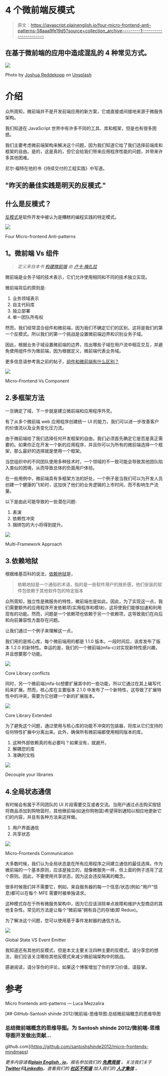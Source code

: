 # 4 个微前端反模式

> 原文：<https://javascript.plainenglish.io/four-micro-frontend-anti-patterns-58aaa9fe19d5?source=collection_archive---------1----------------------->

## 在基于微前端的应用中造成混乱的 4 种常见方式。

![](img/b8f80fdee6127db394dce937d69a680b.png)

Photo by [Joshua Reddekopp](https://unsplash.com/@joshuaryanphoto?utm_source=medium&utm_medium=referral) on [Unsplash](https://unsplash.com?utm_source=medium&utm_medium=referral)

# 介绍

众所周知，微前端并不是开发前端应用的新方案，它或直接或间接地来源于微服务架构。

我们知道在 JavaScript 世界中有许多不同的工具、库和框架，但是也有很多困惑。

我们主要考虑微前端架构来解决这个问题，因为我们知道它给了我们选择前端库和框架的自由。是的，这是真的，但它会给我们带来应用程序性能的问题，并带来许多其他困难。

尼尔·福特在他的书《持续交付的工程实践》中写道。

## "昨天的最佳实践是明天的反模式."

## 什么是反模式？

[反模式](http://en.wikipedia.org/wiki/Anti-pattern)是软件开发中被认为是糟糕的编程实践的特定模式。

![](img/8df7316b5d019558056f5599f33092ac.png)

Four Micro-frontend Anti-patterns

## **1。微前端 Vs 组件**

> *定义来自本书* [*构建微前端*](https://www.buildingmicrofrontends.com/) *由* [*卢卡·梅扎拉*](https://medium.com/u/9119c54d607d?source=post_page-----43aefd0af062--------------------------------)

微前端是业务子域的技术表示，它们允许使用相同和不同的技术独立实现。

微前端背后的原则是:

1.  业务领域表示
2.  自主代码库
3.  独立部署
4.  单一团队所有权

然而，我们经常混合组件和微前端，因为我们不确定它们的区别，这将是我们的第一个反模式。所以我们的第一个挑战是设置微前端边界和识别业务子域。

因此，根据业务子域设置微前端的边界，找出哪些子域在用户流中相互交互，并避免使用组件作为微前端，因为根据定义，微前端代表业务域。

更多信息请参考我之前的帖子，[组件和微前端有什么区别？](https://blog.santoshshinde.com/whats-the-difference-between-a-component-and-a-micro-frontend-43aefd0af062)

![](img/c55315ef938888aad681831689cf634b.png)

Micro-Frontend Vs Component

## 2.多框架方法

一旦确定了域，下一步就是建立微前端和应用程序外壳。

有了从多个微前端 web 应用程序创建统一 UI 的能力，我们可以进一步改善客户的价值流以及业务变化压力流。

由于微前端给了我们选择任何开发框架的自由，我们必须首先确定它是否是真正需要的。如果你正在开发一个新的应用程序，并且你可以为所有的微前端选择一个框架，那么最好的选择就是使用一个框架。

当您组织中的不同团队使用多种技术时，一个领域的不一致可能会导致其他团队陷入类似的困境，从而导致总体的负面用户体验。

在一些用例中，微前端具有多框架方法的好处，一个例子是当我们可以为开发人员创建一个健康的飞轮时，这加快了他们的业务逻辑的上市时间，而不影响生产流量。

以下是由此可能导致的一些潜在问题:

1.  表演
2.  依赖性冲突
3.  捆绑包的大小将得到提升。

![](img/1dd7c44e8ea132fac47532e5bfbadcfd.png)

Multi-Framework Approach

## 3.依赖地狱

根据维基百科的说法，[依赖地狱](https://en.wikipedia.org/wiki/Dependency_hell)是，

> 依赖地狱是一个通俗的术语，指的是一些软件用户的挫折感，他们安装的软件包依赖于其他软件包的特定版本

众所周知，独立性是微服务的特性，微前端也是如此。因此，为了实现这一点，我们需要额外的应用程序开发依赖项(实用程序和模块)，这将使我们能够加速和利用现有的功能。然而，问题是一个依赖项也依赖于另一个依赖项，这导致我们在向后和向前兼容性方面存在问题。

让我们通过一个例子来理解这一点，

我们用的是核心库，每个微前端用的都是 1.1.0 版本。一段时间后，该库发布了版本 1.2.0 的新特性。幸运的是，我们的一个微前端(mfa-c)对实现新特性感兴趣，并且想要那个功能。

![](img/3736f26dd1d1099e77776b6679fa5912.png)

Core Library conflicts

同时，另一个微前端(mfa-b)想要扩展其中的一些功能，所以它通过在其上编写代码来扩展。然而，核心库在主要版本 2.1.0 中发布了一个新特性，这导致了扩展特性中的冲突，需要为它创建一个新的扩展版本。

![](img/f9baf2ea629f58f021ea5fe05f9b2246.png)

Core Library Extended

为了避免这个问题，通过使用与核心库的功能不冲突的包装器，将库从它们支持的任何特性扩展中分离出来。此外，确保所有微前端都使用相同版本的库。

1.  这种外部依赖真的有必要吗？如果没有，就避开。
2.  解耦您的库
3.  准确的文档

![](img/c7080a78c124ab80742384ab566f9a38.png)

Decouple your libraries

## 4.全局状态通信

有时候会有属于不同团队的 UI 片段需要交互或者交流。当用户通过点击购买按钮将商品添加到购物篮时，其他微前端(如迷你购物篮)希望得到通知以相应地更新它们的内容，并且有各种方法来这样做。

1.  用户界面通信
2.  共享状态

![](img/6fe0b752750074fae54c5d252c182aeb.png)

Micro-Frontends Communication

大多数时候，我们认为全局状态是在所有应用程序之间建立通信的最佳选择。作为微前端的一个基本原则，应该是独立的，就像微服务一样，但上面的例子违背了这个原则。因此，不要使用共享状态，因为这会违反隔离的概念。

很多时候我们并不需要它，例如，来自服务器的每一个信息/状态(例如:“用户”信息)都可以在每个 MFE 需要时被单独请求。

这种模式存在于所有微服务架构中，因为它应该消除单点故障和维护大型商店的其他复杂性。常见的方法是让每个“微前端”拥有自己的存储(即 Redux)。

为了解决这个问题，您可以使用基于事件发射器的通信方法。

![](img/912ce1a7320f80137784d4094c4df041.png)

Global State VS Event Emitter

我知道还有其他的反模式，但是本文主要关注四种主要的反模式。请分享您的想法，我们应该关注哪些其他反模式来减少微前端架构中的挑战。

感谢阅读，请分享你的评论，如果这个博客增加了你的学习价值，请鼓掌。

# 参考

Micro frontends anti-patterns — Luca Mezzalira

[](https://github.com/santoshshinde2012/micro-frontends-mindmaps) [## GitHub-Santosh shinde 2012/微前端-思维导图:总结微前端概念的思维导图

### 总结微前端概念的思维导图。为 Santosh shinde 2012/微前端-思维导图开发做出贡献…

github.com](https://github.com/santoshshinde2012/micro-frontends-mindmaps) 

*更多内容请看*[***plain English . io***](https://plainenglish.io/)*。报名参加我们的* [***免费周报***](http://newsletter.plainenglish.io/) *。关注我们关于*[***Twitter***](https://twitter.com/inPlainEngHQ)*和*[***LinkedIn***](https://www.linkedin.com/company/inplainenglish/)*。查看我们的* [***社区不和谐***](https://discord.gg/GtDtUAvyhW) *加入我们的* [***人才集体***](https://inplainenglish.pallet.com/talent/welcome) *。*